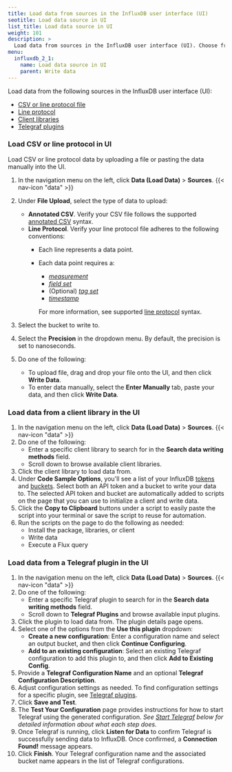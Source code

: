 ```yaml
---
title: Load data from sources in the InfluxDB user interface (UI)
seotitle: Load data source in UI
list_title: Load data source in UI
weight: 101
description: >
  Load data from sources in the InfluxDB user interface (UI). Choose from popular client libraries (such as Python, Ruby, Scala, and more!) or load data with a Telegraf plugin (like MQTT Consumer, MySQL, File, and many more!).
menu:
  influxdb_2_1:
    name: Load data source in UI
    parent: Write data
---
```


Load data from the following sources in the InfluxDB user interface (UI):

- [CSV or line protocol file](#load-csv-or-line-protocol-in-ui)
- [Line protocol](#load-data-using-line-protocol)
- [Client libraries](#load-data-from-a-client-library-in-the-ui)
- [Telegraf plugins](#load-data-from-a-telegraf-plugin-in-the-ui)

### Load CSV or line protocol in UI

Load CSV or line protocol data by uploading a file or pasting the data manually into the UI.

1. In the navigation menu on the left, click **Data (Load Data)** > **Sources**.
    {{< nav-icon "data" >}}
2. Under **File Upload**, select the type of data to upload:
    - **Annotated CSV**. Verify your CSV file follows the supported [annotated CSV](/influxdb/cloud/reference/syntax/annotated-csv/) syntax.
    - **Line Protocol**. Verify your line protocol file adheres to the following conventions:  
       - Each line represents a data point.
        - Each data point requires a:  
          - [*measurement*](/influxdb/cloud/reference/syntax/line-protocol/#measurement)
          - [*field set*](/influxdb/cloud/reference/syntax/line-protocol/#field-set)
          - (Optional) [*tag set*](/influxdb/cloud/reference/syntax/line-protocol/#tag-set)
          - [*timestamp*](/influxdb/cloud/reference/syntax/line-protocol/#timestamp)

          For more information, see supported [line protocol](/influxdb/cloud/reference/syntax/line-protocol/) syntax.

2. Select the bucket to write to.
4. Select the **Precision** in the dropdown menu. By default, the precision is set to nanoseconds.
5. Do one of the following:
   - To upload file, drag and drop your file onto the UI, and then click **Write Data**.
   - To enter data manually, select the **Enter Manually** tab, paste your data, and then click **Write Data**.

### Load data from a client library in the UI

1.  In the navigation menu on the left, click **Data (Load Data)** > **Sources**.
    {{< nav-icon "data" >}}
2. Do one of the following:
   - Enter a specific client library to search for in the **Search data writing methods** field.
   - Scroll down to browse available client libraries.
3. Click the client library to load data from.
4. Under **Code Sample Options**, you'll see a list of your InfluxDB [tokens](/influxdb/v2.1/reference/glossary/#token) and [buckets](/influxdb/v2.1/reference/glossary/#bucket). Select both an API token and a bucket to write your data to. The selected API token and bucket are automatically added to scripts on the page that you can use to initialize a client and write data.
5. Click the **Copy to Clipboard** buttons under a script to easily paste the script into your terminal or save the script to reuse for automation.
6. Run the scripts on the page to do the following as needed:
   - Install the package, libraries, or client
   - Write data
   - Execute a Flux query

### Load data from a Telegraf plugin in the UI

1. In the navigation menu on the left, click **Data (Load Data)** > **Sources**.
    {{< nav-icon "data" >}}
2. Do one of the following:
   - Enter a specific Telegraf plugin to search for in the **Search data writing methods** field.
   - Scroll down to **Telegraf Plugins** and browse available input plugins.
3. Click the plugin to load data from. The plugin details page opens.
4. Select one of the options from the **Use this plugin** dropdown:
   - **Create a new configuration**: Enter a configuration name and select an output bucket, and then click **Continue Configuring**.
   - **Add to an existing configuration**: Select an existing Telegraf configuration to add this plugin to, and then click **Add to Existing Config**.
5. Provide a **Telegraf Configuration Name** and an optional **Telegraf Configuration Description**.
6. Adjust configuration settings as needed. To find configuration settings for a specific plugin, see [Telegraf plugins](/telegraf/latest/plugins/).
7. Click **Save and Test**.
8. The **Test Your Configuration** page provides instructions for how to start
   Telegraf using the generated configuration.
   _See [Start Telegraf](/influxdb/cloud/write-data/no-code/use-telegraf/auto-config/#start-telegraf) below for detailed information about what each step does._
9. Once Telegraf is running, click **Listen for Data** to confirm Telegraf is successfully sending data to InfluxDB.
   Once confirmed, a **Connection Found!** message appears.
10. Click **Finish**. Your Telegraf configuration name and the associated bucket name appears in the list of Telegraf configurations.
